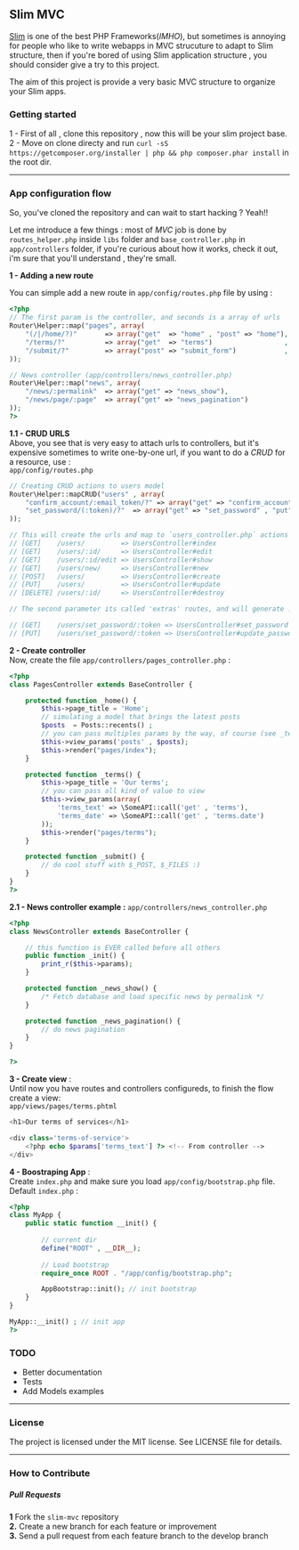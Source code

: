 ## Slim MVC

[Slim](https://github.com/codeguy/Slim) is one of the best PHP Frameworks(*IMHO*), but sometimes is annoying for people who like to write webapps in MVC strucuture to adapt to Slim structure, then if you're  bored of using Slim application structure , you should consider give a try to this project.  

The aim of this project is provide a very basic MVC structure to organize your Slim apps.


### Getting started

1 - First of all , clone this repository , now this will be your slim project base.     
2 - Move on clone directy and run `curl -sS https://getcomposer.org/installer | php && php composer.phar install` in the root dir. 	

---
### App configuration flow

So, you've cloned the repository and can wait to start hacking ? Yeah!! 

Let me introduce a few things : most of *MVC* job is done by `routes_helper.php` inside `libs` folder and `base_controller.php` in `app/controllers` folder, if you're curious about how it works, check it out, i'm sure that you'll understand , they're small.

**1 - Adding a new route**

You can simple add a new route in `app/config/routes.php` file by using :

```php
<?php
// The first param is the controller, and seconds is a array of urls
Router\Helper::map("pages", array(
	"(/|/home/?)" 		=> array("get" 	=> "home" , "post" => "home"),	
	"/terms/?"   		=> array("get" 	=> "terms")					 ,
	"/submit/?"			=> array("post" => "submit_form")		 	 ,
));

// News controller (app/controllers/news_controller.php)
Router\Helper::map("news", array(
    "/news/:permalink"  => array("get" => "news_show"),
    "/news/page/:page"  => array("get" => "news_pagination")
));
?>
```

**1.1 - CRUD URLS**     
Above, you see that is very easy to attach urls to controllers, but it's expensive sometimes to write one-by-one url, if you want to do a *CRUD* for a resource, use :  
`app/config/routes.php`     

```php  
// Creating CRUD actions to users model
Router\Helper::mapCRUD("users" , array(
    "confirm_account/:email_token/?" => array("get" => "confirm_account"),
	"set_password/(:token)/?"  => array("get" => "set_password" , "put" => "update_password")
)); 

// This will create the urls and map to `users_controller.php` actions :
// [GET]    /users/         => UsersController#index
// [GET]    /users/:id/     => UsersController#edit
// [GET]    /users/:id/edit => UsersController#show
// [GET]    /users/new/     => UsersController#new
// [POST]   /users/         => UsersController#create
// [PUT]    /users/         => UsersController#update
// [DELETE] /users/:id/     => UsersController#destroy

// The second parameter its called 'extras' routes, and will generate :

// [GET]    /users/set_password/:token => UsersController#set_password
// [PUT]    /users/set_password/:token => UsersController#update_password
```


**2 - Create controller**   
Now, create the file `app/controllers/pages_controller.php` :

```php
<?php
class PagesController extends BaseController {

	protected function _home() {
		$this->page_title = 'Home';
		// simulating a model that brings the latest posts
		$posts  = Posts::recents() ;
		// you can pass multiples params by the way, of course (see _terms action below)
		$this->view_params('posts' , $posts);
		$this->render("pages/index");
	}

	protected function _terms() {
		$this->page_title = 'Our terms';
		// you can pass all kind of value to view
		$this->view_params(array(
			'terms_text' => \SomeAPI::call('get' , 'terms'),
			'terms_date' => \SomeAPI::call('get' , 'terms.date')
		));
		$this->render("pages/terms");
	}

	protected function _submit() {
		// do cool stuff with $_POST, $_FILES :)
	}
}
?>
```

**2.1 - News controller example :** `app/controllers/news_controller.php`	
```php
<?php
class NewsController extends BaseController {

	// this function is EVER called before all others
	public function _init() {
		print_r($this->params);
	}

	protected function _news_show() {
		/* Fetch database and load specific news by permalink */
	}

	protected function _news_pagination() {
		// do news pagination
	}
}

?>
```


**3 - Create view** :   
Until now you have routes and controllers configureds, to finish the flow create a view:    
`app/views/pages/terms.phtml`

```php
<h1>Our terms of services</h1>

<div class='terms-of-service'>
	<?php echo $params['terms_text'] ?> <!-- From controller -->
</div>
```

**4 - Boostraping App** :	
Create `index.php` and make sure you load `app/config/bootstrap.php` file. 	
Default `index.php` : 	

```php
<?php 
class MyApp {
	public static function __init() {
		
		// current dir 
		define("ROOT" , __DIR__); 
 		
 		// Load bootstrap
		require_once ROOT . "/app/config/bootstrap.php";

		AppBootstrap::init(); // init bootstrap
	}
}

MyApp::__init() ; // init app
?>
```

### TODO

- Better documentation
- Tests
- Add Models examples

---
### License
The project is licensed under the MIT license. See LICENSE file for details.

---
### How to Contribute

##### Pull Requests

**1** Fork the `slim-mvc` repository	
**2.** Create a new branch for each feature or improvement	
**3.** Send a pull request from each feature branch to the develop branch	